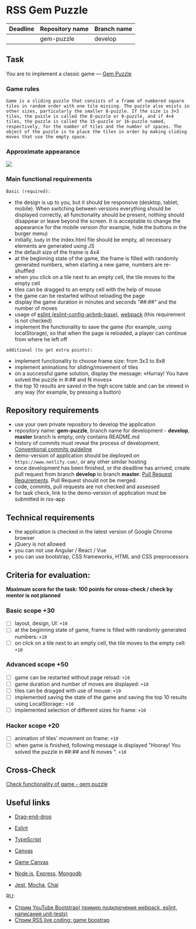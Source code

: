 # RSS Gem Puzzle

| Deadline | Repository name | Branch name |
| -------- | --------------- | ----------- |
|          | gem-puzzle      | develop     |

## Task

You are to implement a classic game — [Gem Puzzle](https://en.wikipedia.org/wiki/15_puzzle)

### Game rules

`Game is a sliding puzzle that consists of a frame of numbered square tiles in random order with one tile missing. The puzzle also exists in other sizes, particularly the smaller 8-puzzle. If the size is 3×3 tiles, the puzzle is called the 8-puzzle or 9-puzzle, and if 4×4 tiles, the puzzle is called the 15-puzzle or 16-puzzle named, respectively, for the number of tiles and the number of spaces. The object of the puzzle is to place the tiles in order by making sliding moves that use the empty space.`

### Approximate appearance

![](https://i.imgur.com/AFOXNmG.png)

### Main functional requirements

`Basic (required):`

- the design is up to you, but it should be responsive (desktop, tablet, mobile). When switching between versions everything should be displayed correctly, all functionality should be present, nothing should disappear or leave beyond the screen. It is acceptable to change the appearance for the mobile version (for example, hide the buttons in the burger menu)
- initially, `body` in the index.html file should be empty, all necessary elements are generated using JS
- the default size of the frame is 4x4
- at the beginning state of the game, the frame is filled with randomly generated numbers, when starting a new game, numbers are re-shuffled
- when you click on a tile next to an empty cell, the tile moves to the empty cell
- tiles can be dragged to an empty cell with the help of mouse
- the game can be restarted without reloading the page
- display the game duration in minutes and seconds "##:##" and the number of moves
- usage of [eslint (eslint-config-airbnb-base)](https://eslint.org/), [webpack](https://webpack.js.org/) (this requirement is not checked)
- implement the functionality to save the game (for example, using localStorage), so that when the page is reloaded, a player can continue from where he left off

`additional (to get extra points):`

- implement functionality to choose frame size: from 3х3 to 8х8
- implement animations for sliding/movement of tiles
- on a successful game solution, display the message: «Hurray! You have solved the puzzle in #:## and N moves»
- the top 10 results are saved in the high score table and can be viewed in any way (for example, by pressing a button)

## Repository requirements

- use your own private repository to develop the application
- repository name: **gem-puzzle**, branch name for development - **develop**, **master** branch is empty, only contains README.md
- history of commits must reveal the process of development. [Conventional commits guideline](https://www.conventionalcommits.org/en/v1.0.0/)
- demo-version of application should be deployed on `https://www.netlify.com/`, or any other similar hosting
- once development has been finished, or the deadline has arrived, create pull request from branch **develop** to branch **master**. [Pull Request Requirements](https://docs.rs.school/#/stage2?id=Описание-pull-request-должно-содержать-следующую-информацию). Pull Request should not be merged.
- code, commits, pull requests are not checked and assessed
- for task check, link to the demo-version of application must be submitted in rss-app

## Technical requirements

- the application is checked in the latest version of Google Chrome browser
- jQuery is not allowed
- you can not use Angular / React / Vue
- you can use bootstrap, CSS frameworks, HTML and CSS preprocessors

## Criteria for evaluation:

**Maximum score for the task: 100 points for cross-check / check by mentor is not planned**

### Basic scope +30

- [ ] layout, design, UI: `+10`
- [ ] at the beginning state of game, frame is filled with randomly generated numbers: `+10`
- [ ] on click on a tile next to an empty cell, the tile moves to the empty cell: `+10`

### Advanced scope +50

- [ ] game can be restarted without page reload: `+10`
- [ ] game duration and number of moves are displayed: `+10`
- [ ] tiles can be dragged with use of mouse: `+10`
- [ ] implemented saving the state of the game and saving the top 10 results using LocalStorage:: `+10`
- [ ] implemented selection of different sizes for frame: `+10`

### Hacker scope +20

- [ ] animation of tiles' movement on frame: `+10`
- [ ] when game is finished, following message is displayed "Hooray! You solved the puzzle in ##:## and N moves ". `+10`

## Cross-Check

[Check functionality of game - gem puzzle](https://rolling-scopes-school.github.io/checklist/)

## Useful links

- [Drag-end-drop](https://learn.javascript.info/mouse-drag-and-drop)

- [Eslint](https://eslint.org/)
- [TypeScript](https://www.typescriptlang.org/)
- [Canvas](https://developer.mozilla.org/en/docs/Web/API/Canvas_API/Tutorial)
- [Game Canvas](https://www.w3schools.com/graphics/game_canvas.asp)
- [Node.js](https://nodejs.org/en/), [Express](http://expressjs.com/), [Mongodb](https://www.mongodb.com/)
- [Jest](https://jestjs.io/), [Mocha](https://mochajs.org/), [Chai](https://www.chaijs.com/)

RU:

- [Стрим YouTube Bootstrap( пример подключения webpack, eslint, написания unit-tests)](https://www.youtube.com/watch?v=1Nk09Z4ca4A&list=PLe--kalBDwjj81fKdWlvpLsizajSAK-lh&index=32)
- [Стрим RSS live coding: game boostrap](https://www.youtube.com/watch?v=pz9SihVxjo8&list=PLe--kalBDwjiBYlF6OivjURvvJg58tYY2&index=8)
